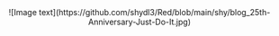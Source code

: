 <div align=center>![Image text](https://github.com/shydl3/Red/blob/main/shy/blog_25th-Anniversary-Just-Do-It.jpg)

